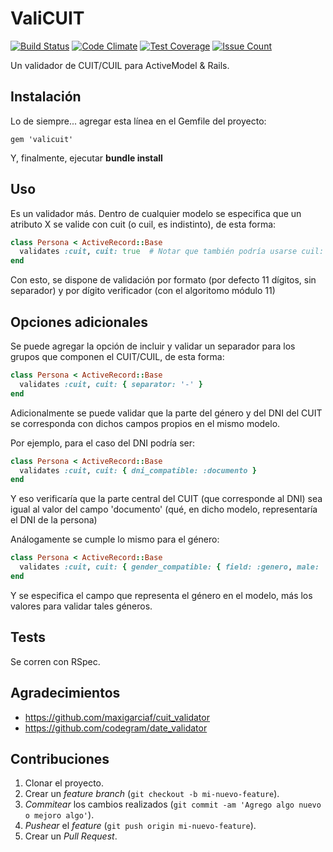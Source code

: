 # ValiCUIT

[![Build Status](https://travis-ci.org/lndl/valicuit.svg?branch=master)](https://travis-ci.org/lndl/valicuit) [![Code Climate](https://codeclimate.com/github/lndl/valicuit/badges/gpa.svg)](https://codeclimate.com/github/lndl/valicuit) [![Test Coverage](https://codeclimate.com/github/lndl/valicuit/badges/coverage.svg)](https://codeclimate.com/github/lndl/valicuit/coverage) [![Issue Count](https://codeclimate.com/github/lndl/valicuit/badges/issue_count.svg)](https://codeclimate.com/github/lndl/valicuit)

Un validador de CUIT/CUIL para ActiveModel &amp; Rails.

## Instalación

Lo de siempre... agregar esta línea en el Gemfile del proyecto:

```
gem 'valicuit'
```

Y, finalmente, ejecutar **bundle install**

## Uso

Es un validador más. Dentro de cualquier modelo se especifica que un atributo X se valide con cuit (o cuil, es indistinto), de esta forma:

```ruby
class Persona < ActiveRecord::Base
  validates :cuit, cuit: true  # Notar que también podría usarse cuil: true
end
```

Con esto, se dispone de validación por formato (por defecto 11 dígitos, sin separador) y por dígito verificador (con el algoritomo módulo 11)

## Opciones adicionales

Se puede agregar la opción de incluir y validar un separador para los grupos que componen el CUIT/CUIL, de esta forma:

```ruby
class Persona < ActiveRecord::Base
  validates :cuit, cuit: { separator: '-' }
end
```

Adicionalmente se puede validar que la parte del género y del DNI del CUIT se corresponda con dichos campos propios en el mismo modelo.

Por ejemplo, para el caso del DNI podría ser:

```ruby
class Persona < ActiveRecord::Base
  validates :cuit, cuit: { dni_compatible: :documento }
end
```

Y eso verificaría que la parte central del CUIT (que corresponde al DNI) sea igual al valor del campo 'documento' (qué, en dicho modelo, representaría el DNI de la persona)

Análogamente se cumple lo mismo para el género:

```ruby
class Persona < ActiveRecord::Base
  validates :cuit, cuit: { gender_compatible: { field: :genero, male: 'M', female: 'F' } }
end
```

Y se especifica el campo que representa el género en el modelo, más los valores para validar tales géneros.


## Tests

Se corren con RSpec.

## Agradecimientos

- https://github.com/maxigarciaf/cuit_validator
- https://github.com/codegram/date_validator

## Contribuciones

1. Clonar el proyecto.
2. Crear un *feature branch* (`git checkout -b mi-nuevo-feature`).
3. *Commitear* los cambios realizados (`git commit -am 'Agrego algo nuevo o mejoro algo'`).
4. *Pushear* el *feature* (`git push origin mi-nuevo-feature`).
5. Crear un *Pull Request*.

